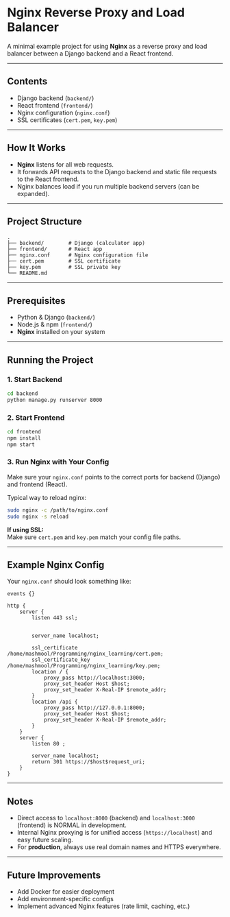 # Nginx Reverse Proxy and Load Balancer 

A minimal example project for using **Nginx** as a reverse proxy and load balancer between a Django backend and a React frontend.

---

## Contents

- Django backend (`backend/`)
- React frontend (`frontend/`)
- Nginx configuration (`nginx.conf`)
- SSL certificates (`cert.pem`, `key.pem`)

---

## How It Works

- **Nginx** listens for all web requests.
- It forwards API requests to the Django backend and static file requests to the React frontend.
- Nginx balances load if you run multiple backend servers (can be expanded).

---

## Project Structure

```
.
├── backend/        # Django (calculator app)
├── frontend/       # React app
├── nginx.conf      # Nginx configuration file
├── cert.pem        # SSL certificate
├── key.pem         # SSL private key
└── README.md
```

---

## Prerequisites

- Python & Django (`backend/`)
- Node.js & npm (`frontend/`)
- **Nginx** installed on your system

---

## Running the Project

### 1. Start Backend

```bash
cd backend
python manage.py runserver 8000
```

### 2. Start Frontend

```bash
cd frontend
npm install
npm start
```

### 3. Run Nginx with Your Config

Make sure your `nginx.conf` points to the correct ports for backend (Django) and frontend (React).

Typical way to reload nginx:

```bash
sudo nginx -c /path/to/nginx.conf
sudo nginx -s reload
```

**If using SSL:**  
Make sure `cert.pem` and `key.pem` match your config file paths.

---

## Example Nginx Config

Your `nginx.conf` should look something like:

```nginx
events {}

http {
	server {
		listen 443 ssl;

		
		server_name localhost; 
	
		ssl_certificate /home/mashmool/Programming/nginx_learning/cert.pem;
		ssl_certificate_key /home/mashmool/Programming/nginx_learning/key.pem;	
		location / {
			proxy_pass http://localhost:3000;
			proxy_set_header Host $host;
			proxy_set_header X-Real-IP $remote_addr;
		}
		location /api {
			proxy_pass http://127.0.0.1:8000;
			proxy_set_header Host $host;
			proxy_set_header X-Real-IP $remote_addr;
		}
	}
	server {
		listen 80 ; 
		
		server_name localhost; 
		return 301 https://$host$request_uri;
	}
}

```

---

## Notes

- Direct access to `localhost:8000` (backend) and `localhost:3000` (frontend) is NORMAL in development.
- Internal Nginx proxying is for unified access (`https://localhost`) and easy future scaling.
- For **production**, always use real domain names and HTTPS everywhere.

---

## Future Improvements

- Add Docker for easier deployment
- Add environment-specific configs
- Implement advanced Nginx features (rate limit, caching, etc.)



